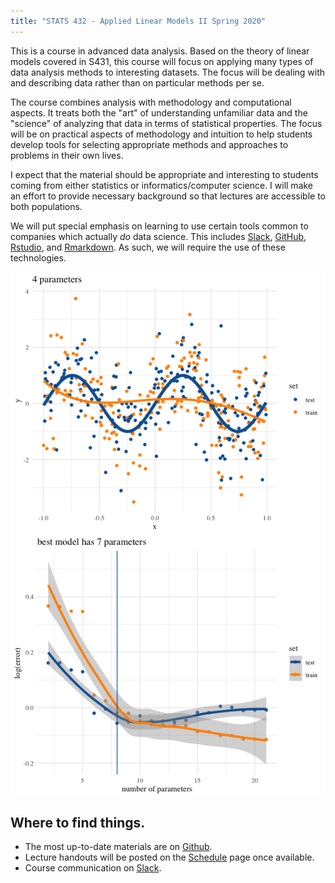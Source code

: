 ```yaml
---
title: "STATS 432 - Applied Linear Models II Spring 2020"
---
```







This is a course in advanced data analysis. Based on the theory of linear models covered in S431, this course will focus on applying many types of data analysis methods to interesting datasets. The focus will be dealing with and describing data rather than on particular methods per se.

The course combines analysis with methodology and computational aspects. It treats both the "art" of understanding unfamiliar data and the "science" of analyzing that data in terms of statistical properties. The focus will be on practical aspects of methodology and intuition to help students develop tools for selecting appropriate methods and approaches to problems in their own lives.

I expect that the material should be appropriate and interesting to students coming from either statistics or informatics/computer science. I will make an effort to provide necessary background so that lectures are accessible to both populations.

We will put special emphasis on learning to use certain tools common to companies which actually _do_
data science. This includes [Slack](https://stats-432sp2020.slack.com/), [GitHub](https://github.com/stats-432sp2020), [Rstudio](https://www.rstudio.com), and [Rmarkdown](http://rmarkdown.rstudio.com/). As such, we will
require the use of these technologies.


<img src="index_files/figure-html/make-plots-1.png" style="display: block; margin: auto;" /><img src="index_files/figure-html/make-plots-2.png" style="display: block; margin: auto;" />

## Where to find things.


* The most up-to-date materials are on [Github](https://github.com/stats-432sp2020).
* Lecture handouts will be posted on the [Schedule](schedule.html) page once available. 
* Course communication on [Slack](http://stats-432sp2020.slack.com).
